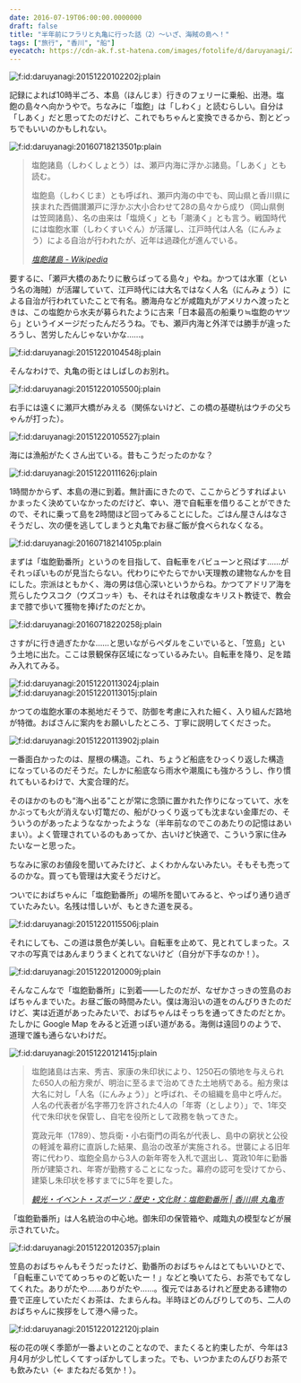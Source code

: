 ```yaml
---
date: 2016-07-19T06:00:00.0000000
draft: false
title: "半年前にフラリと丸亀に行った話（2）～いざ、海賊の島へ！"
tags: ["旅行", "香川", "船"]
eyecatch: https://cdn-ak.f.st-hatena.com/images/fotolife/d/daruyanagi/20151220/20151220102202.jpg
---
```

<p><span itemscope itemtype="http://schema.org/Photograph"><img src="//cdn-ak.f.st-hatena.com/images/fotolife/d/daruyanagi/20151220/20151220102202.jpg" alt="f:id:daruyanagi:20151220102202j:plain" title="f:id:daruyanagi:20151220102202j:plain" class="hatena-fotolife" itemprop="image"></span></p><p>記録によれば10時半ごろ、本島（ほんじま）行きのフェリーに乗船、出港。塩飽の島々へ向かうやで。ちなみに「塩飽」は「しわく」と読むらしい。自分は「しあく」だと思ってたのだけど、これでもちゃんと変換できるから、割とどっちでもいいのかもしれない。</p><p><span itemscope itemtype="http://schema.org/Photograph"><img src="//cdn-ak.f.st-hatena.com/images/fotolife/d/daruyanagi/20160718/20160718213501.png" alt="f:id:daruyanagi:20160718213501p:plain" title="f:id:daruyanagi:20160718213501p:plain" class="hatena-fotolife" itemprop="image"></span><br />
</p>

<blockquote cite="https://ja.wikipedia.org/wiki/%E5%A1%A9%E9%A3%BD%E8%AB%B8%E5%B3%B6">
<p>塩飽諸島（しわくしょとう）は、瀬戸内海に浮かぶ諸島。「しあく」とも読む。</p><p>塩飽島（しわくじま）とも呼ばれ、瀬戸内海の中でも、岡山県と香川県に挟まれた西備讃瀬戸に浮かぶ大小合わせて28の島々から成り（岡山県側は笠岡諸島）、名の由来は「塩焼く」とも「潮湧く」とも言う。戦国時代には塩飽水軍（しわくすいぐん）が活躍し、江戸時代は人名（にんみょう）による自治が行われたが、近年は過疎化が進んでいる。</p>

<cite><a href="https://ja.wikipedia.org/wiki/%E5%A1%A9%E9%A3%BD%E8%AB%B8%E5%B3%B6">&#x5869;&#x98FD;&#x8AF8;&#x5CF6; - Wikipedia</a></cite>
</blockquote>
<p>要するに、「瀬戸大橋のあたりに散らばってる島々」やね。かつては水軍（という名の海賊）が活躍していて、江戸時代には大名ではなく人名（にんみょう）による自治が行われていたことで有名。勝海舟などが咸臨丸がアメリカへ渡ったときは、この塩飽から水夫が募られたように古来「日本最高の船乗り≒塩飽のヤツら」というイメージだったんだろうね。でも、瀬戸内海と外洋では勝手が違ったろうし、苦労したんじゃないかな……。</p><p><span itemscope itemtype="http://schema.org/Photograph"><img src="//cdn-ak.f.st-hatena.com/images/fotolife/d/daruyanagi/20151220/20151220104548.jpg" alt="f:id:daruyanagi:20151220104548j:plain" title="f:id:daruyanagi:20151220104548j:plain" class="hatena-fotolife" itemprop="image"></span></p><p>そんなわけで、丸亀の街とはしばしのお別れ。</p><p><span itemscope itemtype="http://schema.org/Photograph"><img src="//cdn-ak.f.st-hatena.com/images/fotolife/d/daruyanagi/20151220/20151220105500.jpg" alt="f:id:daruyanagi:20151220105500j:plain" title="f:id:daruyanagi:20151220105500j:plain" class="hatena-fotolife" itemprop="image"></span></p><p>右手には遠くに瀬戸大橋がみえる（関係ないけど、この橋の基礎杭はウチの父ちゃんが打った）。</p><p><span itemscope itemtype="http://schema.org/Photograph"><img src="//cdn-ak.f.st-hatena.com/images/fotolife/d/daruyanagi/20151220/20151220105527.jpg" alt="f:id:daruyanagi:20151220105527j:plain" title="f:id:daruyanagi:20151220105527j:plain" class="hatena-fotolife" itemprop="image"></span></p><p>海には漁船がたくさん出ている。昔もこうだったのかな？</p><p><span itemscope itemtype="http://schema.org/Photograph"><img src="//cdn-ak.f.st-hatena.com/images/fotolife/d/daruyanagi/20151220/20151220111626.jpg" alt="f:id:daruyanagi:20151220111626j:plain" title="f:id:daruyanagi:20151220111626j:plain" class="hatena-fotolife" itemprop="image"></span></p><p>1時間かからず、本島の港に到着。無計画にきたので、ここからどうすればよいかまったく決めていなかったのだけど、幸い、港で自転車を借りることができたので、それに乗って島を2時間ほど回ってみることにした。ごはん屋さんはなさそうだし、次の便を逃してしまうと丸亀でお昼ご飯が食べられなくなる。</p><p><span itemscope itemtype="http://schema.org/Photograph"><img src="//cdn-ak.f.st-hatena.com/images/fotolife/d/daruyanagi/20160718/20160718214105.png" alt="f:id:daruyanagi:20160718214105p:plain" title="f:id:daruyanagi:20160718214105p:plain" class="hatena-fotolife" itemprop="image"></span></p><p>まずは「塩飽勤番所」というのを目指して、自転車をバビューンと飛ばす……がそれっぽいものが見当たらない。代わりにやたらでかい天理教の建物なんかを目にした。宗派はともかく、海の男は信心深いというからね。かつてアドリア海を荒らしたウスコク（ウズコッキ）も、それはそれは敬虔なキリスト教徒で、教会まで膝で歩いて獲物を捧げたのだとか。</p><p><span itemscope itemtype="http://schema.org/Photograph"><img src="//cdn-ak.f.st-hatena.com/images/fotolife/d/daruyanagi/20160718/20160718220258.jpg" alt="f:id:daruyanagi:20160718220258j:plain" title="f:id:daruyanagi:20160718220258j:plain" class="hatena-fotolife" itemprop="image"></span></p><p>さすがに行き過ぎたかな……と思いながらペダルをこいでいると、「笠島」という土地に出た。ここは景観保存区域になっているみたい。自転車を降り、足を踏み入れてみる。</p><p><span itemscope itemtype="http://schema.org/Photograph"><img src="//cdn-ak.f.st-hatena.com/images/fotolife/d/daruyanagi/20151220/20151220113024.jpg" alt="f:id:daruyanagi:20151220113024j:plain" title="f:id:daruyanagi:20151220113024j:plain" class="hatena-fotolife" itemprop="image"></span><span itemscope itemtype="http://schema.org/Photograph"><img src="//cdn-ak.f.st-hatena.com/images/fotolife/d/daruyanagi/20151220/20151220113015.jpg" alt="f:id:daruyanagi:20151220113015j:plain" title="f:id:daruyanagi:20151220113015j:plain" class="hatena-fotolife" itemprop="image"></span></p><p>かつての塩飽水軍の本拠地だそうで、防御を考慮に入れた細く、入り組んだ路地が特徴。おばさんに案内をお願いしたところ、丁寧に説明してくださった。</p><p><span itemscope itemtype="http://schema.org/Photograph"><img src="//cdn-ak.f.st-hatena.com/images/fotolife/d/daruyanagi/20151220/20151220113902.jpg" alt="f:id:daruyanagi:20151220113902j:plain" title="f:id:daruyanagi:20151220113902j:plain" class="hatena-fotolife" itemprop="image"></span></p><p>一番面白かったのは、屋根の構造。これ、ちょうど船底をひっくり返した構造になっているのだそうだ。たしかに船底なら雨水や潮風にも強かろうし、作り慣れてもいるわけで、大変合理的だ。</p><p>そのほかのものも“海へ出る”ことが常に念頭に置かれた作りになっていて、水をかぶっても火が消えない灯篭だの、船がひっくり返っても沈まない金庫だの、そういうのがあったようななかったような（半年前なのでこのあたりの記憶はあいまい）。よく管理されているのもあってか、古いけど快適で、こういう家に住みたいなーと思った。</p><p>ちなみに家のお値段を聞いてみたけど、よくわかんないみたい。そもそも売ってるのかな。買っても管理は大変そうだけど。</p><p>ついでにおばちゃんに「塩飽勤番所」の場所を聞いてみると、やっぱり通り過ぎていたみたい。名残は惜しいが、もときた道を戻る。</p><p><span itemscope itemtype="http://schema.org/Photograph"><img src="//cdn-ak.f.st-hatena.com/images/fotolife/d/daruyanagi/20151220/20151220115506.jpg" alt="f:id:daruyanagi:20151220115506j:plain" title="f:id:daruyanagi:20151220115506j:plain" class="hatena-fotolife" itemprop="image"></span></p><p>それにしても、この道は景色が美しい。自転車を止めて、見とれてしまった。スマホの写真ではあんまりうまくとれてないけど（自分が下手なのか！）。</p><p><span itemscope itemtype="http://schema.org/Photograph"><img src="//cdn-ak.f.st-hatena.com/images/fotolife/d/daruyanagi/20151220/20151220120009.jpg" alt="f:id:daruyanagi:20151220120009j:plain" title="f:id:daruyanagi:20151220120009j:plain" class="hatena-fotolife" itemprop="image"></span></p><p>そんなこんなで「塩飽勤番所」に到着――したのだが、なぜかさっきの笠島のおばちゃんまでいた。お昼ご飯の時間みたい。僕は海沿いの道をのんびりきたのだけど、実は近道があったみたいで、おばちゃんはそっちを通ってきたのだとか。たしかに Google Map をみると近道っぽい道がある。海側は遠回りのようで、道理で誰も通らないわけだ。</p><p><span itemscope itemtype="http://schema.org/Photograph"><img src="//cdn-ak.f.st-hatena.com/images/fotolife/d/daruyanagi/20151220/20151220121415.jpg" alt="f:id:daruyanagi:20151220121415j:plain" title="f:id:daruyanagi:20151220121415j:plain" class="hatena-fotolife" itemprop="image"></span><br />
</p>

<blockquote cite="http://www.city.marugame.kagawa.jp/sightseeing/history/03/page_03.html">
<p>塩飽諸島は古来、秀吉、家康の朱印状により、1250石の領地を与えられた650人の船方衆が、明治に至るまで治めてきた土地柄である。船方衆は大名に対し「人名（にんみょう）」と呼ばれ、その組織を島中と呼んだ。人名の代表者が名字帯刀を許された4人の「年寄（としより）」で、1年交代で朱印状を保管し、自宅を役所として政務を執ってきた。</p><p>寛政元年（1789）、惣兵衛・小右衛門の両名が代表し、島中の窮状と公役の軽減を幕府に直訴した結果、島治の改革が実施される。世襲による旧年寄に代わり、塩飽全島から3人の新年寄を入札で選出し、寛政10年に勤番所が建築され、年寄が勤務することになった。幕府の認可を受けてから、建築し朱印状を移すまでに5年を要した。</p>

<cite><a href="http://www.city.marugame.kagawa.jp/sightseeing/history/03/page_03.html">&#x89B3;&#x5149;&#x30FB;&#x30A4;&#x30D9;&#x30F3;&#x30C8;&#x30FB;&#x30B9;&#x30DD;&#x30FC;&#x30C4;&#xFF1A;&#x6B74;&#x53F2;&#x30FB;&#x6587;&#x5316;&#x8CA1;&#xFF1A;&#x5869;&#x98FD;&#x52E4;&#x756A;&#x6240; | &#x9999;&#x5DDD;&#x770C; &#x4E38;&#x4E80;&#x5E02;</a></cite>
</blockquote>
<p>「塩飽勤番所」は人名統治の中心地。御朱印の保管箱や、咸臨丸の模型などが展示されていた。</p><p><span itemscope itemtype="http://schema.org/Photograph"><img src="//cdn-ak.f.st-hatena.com/images/fotolife/d/daruyanagi/20151220/20151220120357.jpg" alt="f:id:daruyanagi:20151220120357j:plain" title="f:id:daruyanagi:20151220120357j:plain" class="hatena-fotolife" itemprop="image"></span></p><p>笠島のおばちゃんもそうだったけど、勤番所のおばちゃんはとてもいいひとで、「自転車こいでてめっちゃのど乾いたー！」などと喚いてたら、お茶でもてなしてくれた。ありがたや……ありがたや……。復元ではあるけれど歴史ある建物の畳で正座していただくお茶は、たまらんね。半時ほどのんびりしてのち、二人のおばちゃんに挨拶をして港へ帰った。</p><p><span itemscope itemtype="http://schema.org/Photograph"><img src="//cdn-ak.f.st-hatena.com/images/fotolife/d/daruyanagi/20151220/20151220122120.jpg" alt="f:id:daruyanagi:20151220122120j:plain" title="f:id:daruyanagi:20151220122120j:plain" class="hatena-fotolife" itemprop="image"></span></p><p>桜の花の咲く季節が一番よいとのことなので、またくると約束したが、今年は3月4月が少し忙しくてすっぽかしてしまった。でも、いつかまたのんびりお茶でも飲みたい（← またねだる気か！）。</p>
